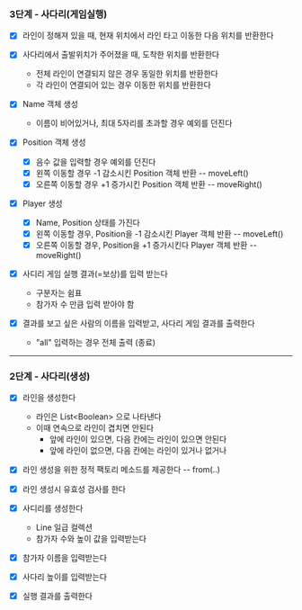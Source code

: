 ### 3단계 - 사다리(게임실행)

- [x] 라인이 정해져 있을 때, 현재 위치에서 라인 타고 이동한 다음 위치를 반환한다
- [x] 사다리에서 출발위치가 주어졌을 때, 도착한 위치를 반환한다
    - 전체 라인이 연결되지 않은 경우 동일한 위치를 반환한다
    - 각 라인이 연결되어 있는 경우 이동한 위치를 반환한다

- [x] Name 객체 생성
    - 이름이 비어있거나, 최대 5자리를 초과할 경우 예외를 던진다
- [x] Position 객체 생성
    - [x] 음수 값을 입력할 경우 예외를 던진다
    - [x] 왼쪽 이동할 경우 -1 감소시킨 Position 객체 반환 -- moveLeft()
    - [x] 오른쪽 이동할 경우 +1 증가시킨 Position 객체 반환 -- moveRight()
- [x] Player 생성
    - [x] Name, Position 상태를 가진다
    - [x] 왼쪽 이동할 경우, Position을 -1 감소시킨 Player 객체 반환 -- moveLeft()
    - [x] 오른쪽 이동할 경우, Position을 +1 증가시킨다 Player 객체 반환 -- moveRight()

- [x] 사디리 게임 실행 결과(=보상)를 입력 받는다
    - 구분자는 쉼표
    - 참가자 수 만큼 입력 받아야 함
- [x] 결과를 보고 싶은 사람의 이름을 입력받고, 사다리 게임 결과를 출력한다
    - "all" 입력하는 경우 전체 출력 (종료)

---

### 2단계 - 사다리(생성)

- [x] 라인을 생성한다
    - 라인은 List\<Boolean\> 으로 나타낸다
    - 이때 연속으로 라인이 겹치면 안된다
        - 앞에 라인이 있으면, 다음 칸에는 라인이 있으면 안된다
        - 앞에 라인이 없으면, 다음 칸에는 라인이 있거나 없거나
- [x] 라인 생성을 위한 정적 팩토리 메소드를 제공한다 -- from(..)
- [x] 라인 생성시 유효성 검사를 한다

- [x] 사디리를 생성한다
    - Line 일급 컬렉션
    - 참가자 수와 높이 값을 입력받는다

- [x] 참가자 이름을 입력받는다
- [x] 사다리 높이를 입력받는다
- [x] 실행 결과를 출력한다
          
